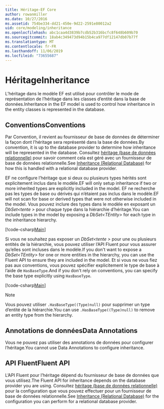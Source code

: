```yaml
---
title: Héritage-EF Core
author: rowanmiller
ms.date: 10/27/2016
ms.assetid: 754be334-dd21-450e-9d22-2591e80012a2
uid: core/modeling/inheritance
ms.openlocfilehash: abc1caa4d3839b7cdb52b316bcfc8f648b609b70
ms.sourcegitcommit: 18ab4c349473d94b15b4ca977df12147db07b77f
ms.translationtype: MT
ms.contentlocale: fr-FR
ms.lasthandoff: 11/06/2019
ms.locfileid: "73655687"
---
```

# <a name="inheritance"></a><span data-ttu-id="947a9-102">Héritage</span><span class="sxs-lookup"><span data-stu-id="947a9-102">Inheritance</span></span>

<span data-ttu-id="947a9-103">L’héritage dans le modèle EF est utilisé pour contrôler le mode de représentation de l’héritage dans les classes d’entité dans la base de données.</span><span class="sxs-lookup"><span data-stu-id="947a9-103">Inheritance in the EF model is used to control how inheritance in the entity classes is represented in the database.</span></span>

## <a name="conventions"></a><span data-ttu-id="947a9-104">Conventions</span><span class="sxs-lookup"><span data-stu-id="947a9-104">Conventions</span></span>

<span data-ttu-id="947a9-105">Par Convention, il revient au fournisseur de base de données de déterminer la façon dont l’héritage sera représenté dans la base de données.</span><span class="sxs-lookup"><span data-stu-id="947a9-105">By convention, it is up to the database provider to determine how inheritance will be represented in the database.</span></span> <span data-ttu-id="947a9-106">Consultez [héritage (base de données relationnelle)](relational/inheritance.md) pour savoir comment cela est géré avec un fournisseur de base de données relationnelle.</span><span class="sxs-lookup"><span data-stu-id="947a9-106">See [Inheritance (Relational Database)](relational/inheritance.md) for how this is handled with a relational database provider.</span></span>

<span data-ttu-id="947a9-107">EF ne configure l’héritage que si deux ou plusieurs types hérités sont explicitement inclus dans le modèle.</span><span class="sxs-lookup"><span data-stu-id="947a9-107">EF will only setup inheritance if two or more inherited types are explicitly included in the model.</span></span> <span data-ttu-id="947a9-108">EF ne recherche pas les types de base ou dérivés qui n’étaient pas inclus dans le modèle.</span><span class="sxs-lookup"><span data-stu-id="947a9-108">EF will not scan for base or derived types that were not otherwise included in the model.</span></span> <span data-ttu-id="947a9-109">Vous pouvez inclure des types dans le modèle en exposant un *DbSet\<tente >* pour chaque type dans la hiérarchie d’héritage.</span><span class="sxs-lookup"><span data-stu-id="947a9-109">You can include types in the model by exposing a *DbSet\<TEntity>* for each type in the inheritance hierarchy.</span></span>

[!code-csharp[Main](../../../samples/core/Modeling/Conventions/InheritanceDbSets.cs?highlight=3-4&name=Model)]

<span data-ttu-id="947a9-110">Si vous ne souhaitez pas exposer un *DbSet\<tente >* pour une ou plusieurs entités de la hiérarchie, vous pouvez utiliser l’API Fluent pour vous assurer qu’elles sont incluses dans le modèle.</span><span class="sxs-lookup"><span data-stu-id="947a9-110">If you don't want to expose a *DbSet\<TEntity>* for one or more entities in the hierarchy, you can use the Fluent API to ensure they are included in the model.</span></span>
<span data-ttu-id="947a9-111">Et si vous ne vous fiez pas aux conventions, vous pouvez spécifier explicitement le type de base à l’aide de `HasBaseType`.</span><span class="sxs-lookup"><span data-stu-id="947a9-111">And if you don't rely on conventions, you can specify the base type explicitly using `HasBaseType`.</span></span>

[!code-csharp[Main](../../../samples/core/Modeling/Conventions/InheritanceModelBuilder.cs?highlight=7&name=Context)]

> [!NOTE]
> <span data-ttu-id="947a9-112">Vous pouvez utiliser `.HasBaseType((Type)null)` pour supprimer un type d’entité de la hiérarchie.</span><span class="sxs-lookup"><span data-stu-id="947a9-112">You can use `.HasBaseType((Type)null)` to remove an entity type from the hierarchy.</span></span>

## <a name="data-annotations"></a><span data-ttu-id="947a9-113">Annotations de données</span><span class="sxs-lookup"><span data-stu-id="947a9-113">Data Annotations</span></span>

<span data-ttu-id="947a9-114">Vous ne pouvez pas utiliser des annotations de données pour configurer l’héritage.</span><span class="sxs-lookup"><span data-stu-id="947a9-114">You cannot use Data Annotations to configure inheritance.</span></span>

## <a name="fluent-api"></a><span data-ttu-id="947a9-115">API Fluent</span><span class="sxs-lookup"><span data-stu-id="947a9-115">Fluent API</span></span>

<span data-ttu-id="947a9-116">L’API Fluent pour l’héritage dépend du fournisseur de base de données que vous utilisez.</span><span class="sxs-lookup"><span data-stu-id="947a9-116">The Fluent API for inheritance depends on the database provider you are using.</span></span> <span data-ttu-id="947a9-117">Consultez [héritage (base de données relationnelle)](relational/inheritance.md) pour la configuration que vous pouvez effectuer pour un fournisseur de base de données relationnelle.</span><span class="sxs-lookup"><span data-stu-id="947a9-117">See [Inheritance (Relational Database)](relational/inheritance.md) for the configuration you can perform for a relational database provider.</span></span>
